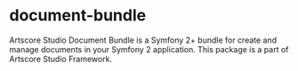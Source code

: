 # document-bundle
Artscore Studio Document Bundle is a Symfony 2+ bundle for create and manage documents in your Symfony 2 application. This package is a part of Artscore Studio Framework.
